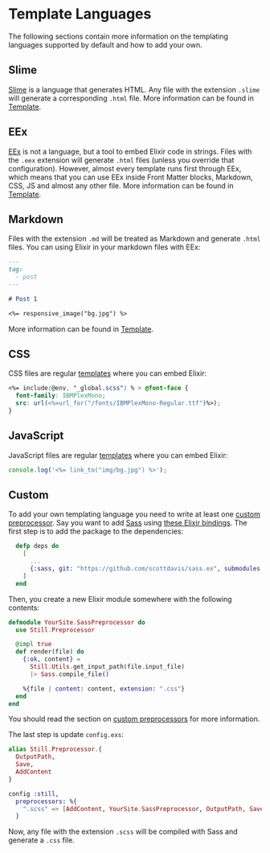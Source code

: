 # Template Languages

The following sections contain more information on the templating languages supported by default and how to add your own.

## Slime

[Slime](https://github.com/slime-lang/slime) is a language that generates HTML. Any file with the extension `.slime` will generate a corresponding `.html` file. More information can be found in [Template][templates].

## EEx

[EEx](https://hexdocs.pm/eex/EEx.html) is not a language, but a tool to embed Elixir code in strings. Files with the `.eex` extension will generate `.html` files (unless you override that configuration). However, almost every template runs first through EEx, which means that you can use EEx inside Front Matter blocks, Markdown, CSS, JS and almost any other file. More information can be found in [Template][templates].

## Markdown

Files with the extension `.md` will be treated as Markdown and generate `.html` files. You can using Elixir in your markdown files with EEx:

```md
---
tag:
  - post
---

# Post 1

<%= responsive_image("bg.jpg") %>
```

More information can be found in [Template][templates].

## CSS

CSS files are regular [templates][templates] where you can embed Elixir:

```css
<%= include(@env, "_global.scss") % > @font-face {
  font-family: IBMPlexMono;
  src: url(<%=url_for("/fonts/IBMPlexMono-Regular.ttf")%>);
}
```

## JavaScript

JavaScript files are regular [templates][templates] where you can embed Elixir:

```js
console.log('<%= link_to("img/bg.jpg") %>');
```

## Custom

To add your own templating language you need to write at least one [custom preprocessor][preprocessor]. Say you want to add [Sass](https://sass-lang.com/) using [these Elixir bindings](https://github.com/scottdavis/sass.ex). The first step is to add the package to the dependencies:

```elixir
  defp deps do
    [
      ...
      {:sass, git: "https://github.com/scottdavis/sass.ex", submodules: true},
    ]
  end

```

Then, you create a new Elixir module somewhere with the following contents:

```elixir
defmodule YourSite.SassPreprocessor do
  use Still.Preprocessor

  @impl true
  def render(file) do
    {:ok, content} =
      Still.Utils.get_input_path(file.input_file)
      |> Sass.compile_file()

    %{file | content: content, extension: ".css"}
  end
end
```

You should read the section on [custom preprocessors][preprocessor] for more information.

The last step is update `config.exs`:

```elixir
alias Still.Preprocessor.{
  OutputPath,
  Save,
  AddContent
}

config :still,
  preprocessors: %{
    ".scss" => [AddContent, YourSite.SassPreprocessor, OutputPath, Save]
  }
```

Now, any file with the extension `.scss` will be compiled with Sass and generate a `.css` file.

[templates]: https://hexdocs.pm/still/templates.html
[preprocessor]: https://hexdocs.pm/still/preprocessors.html#content
